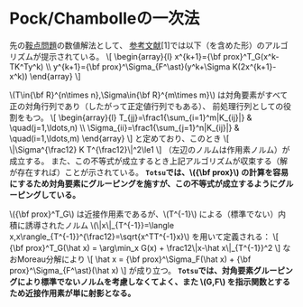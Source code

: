 # Pock/Chambolleの一次法

先の[鞍点問題](./separable_problem.md#鞍点問題)の数値解法として、
[参考文献](./reference.md)[1]では以下（を含めた形）のアルゴリズムが提示されている。
\\[
    \begin{array}{l}
        x^{k+1}={\bf prox}^T\_G(x^k-TK^Ty^k) \\\\
        y^{k+1}={\bf prox}^\Sigma\_{F^\ast}(y^k+\Sigma K(2x^{k+1}-x^k))
    \end{array}
\\]

\\(T\in{\bf R}^{n\times n},\Sigma\in{\bf R}^{m\times m}\\) は対角要素がすべて正の対角行列であり（したがって正定値行列でもある）、
前処理行列としての役割をもつ。
\\[
    \begin{array}{l}
        T_{jj}=\frac1{\sum_{i=1}^m|K_{ij}|} & \quad(j=1,\ldots,n) \\\\
        \Sigma_{ii}=\frac1{\sum_{j=1}^n|K_{ij}|} & \quad(i=1,\ldots,m)
    \end{array}
\\]
と定めており、このとき
\\[
    \\|\Sigma^{\frac12} K T^{\frac12}\\|^2\le1
\\]
（左辺のノルムは作用素ノルム）が成立する。
また、この不等式が成立するとき上記アルゴリズムが収束する（解が存在すれば）ことが示されている。
**`Totsu`では、\\({\bf prox}\\) の計算を容易にするため対角要素にグルーピングを施すが、この不等式が成立するようにグルーピングしている。**

\\({\bf prox}^T\_G\\) は近接作用素であるが、\\(T^{-1}\\) による（標準でない）内積に誘導されたノルム
\\(\\|x\\|\_{T^{-1}}=\langle x,x\rangle\_{T^{-1}}^{\frac12}=\sqrt{x^TT^{-1}x}\\) を用いて定義される：
\\[
    {\bf prox}^T\_G(\hat x) = \arg\min_x G(x) + \frac12\\|x-\hat x\\|\_{T^{-1}}^2
\\]
なおMoreau分解により
\\[
    \hat x = {\bf prox}^\Sigma\_F(\hat x) + {\bf prox}^\Sigma\_{F^\ast}(\hat x)
\\]
が成り立つ。
**`Totsu`では、対角要素グルーピングにより標準でないノルムを考慮しなくてよく、また \\(G,F\\) を指示関数とするため近接作用素が単に射影となる。**
